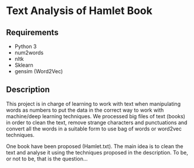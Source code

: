 # Text Analysis of Hamlet Book

## Requirements
- Python 3
- num2words
- nltk
- Sklearn
- gensim (Word2Vec)

## Description

This project is in charge of learning to work with text when manipulating words as numbers to put the data in the correct way to work with machine/deep learning techniques. We processed big files of text (books) in order to clean the text, remove strange characters and punctuations and convert all the words in a suitable form to use bag of words or word2vec techniques.

One book have been proposed (Hamlet.txt). The main idea is to clean the text and analyse it using the techniques proposed in the description. To be, or not to be, that is the question...
